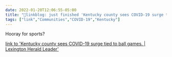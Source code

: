 ```yaml
---
date: 2022-01-20T12:06:55-05:00
title: "🔗linkblog: just finished 'Kentucky county sees COVID-19 surge tied to ball games. | Lexington Herald Leader'"
tags: ["link","Communities","COVID-19","Kentucky"]
---
```

Hooray for sports?
 
[link to 'Kentucky county sees COVID-19 surge tied to ball games. | Lexington Herald Leader'](https://www.kentucky.com/news/state/kentucky/article257540853.html)
